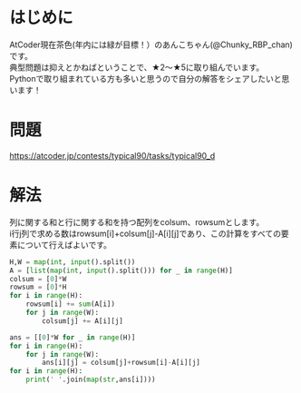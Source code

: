 # はじめに
AtCoder現在茶色(年内には緑が目標！）のあんこちゃん(@Chunky_RBP_chan)です。\
典型問題は抑えとかねばということで、★2〜★5に取り組んでいます。\
Pythonで取り組まれている方も多いと思うので自分の解答をシェアしたいと思います！

# 問題
https://atcoder.jp/contests/typical90/tasks/typical90_d

# 解法
列に関する和と行に関する和を持つ配列をcolsum、rowsumとします。\
i行j列で求める数はrowsum[i]+colsum[j]-A[i][j]であり、この計算をすべての要素について行えばよいです。

```python
H,W = map(int, input().split())
A = [list(map(int, input().split())) for _ in range(H)]
colsum = [0]*W
rowsum = [0]*H
for i in range(H):
    rowsum[i] += sum(A[i])
    for j in range(W):
        colsum[j] += A[i][j]

ans = [[0]*W for _ in range(H)]
for i in range(H):
    for j in range(W):
        ans[i][j] = colsum[j]+rowsum[i]-A[i][j]
for i in range(H):
    print(' '.join(map(str,ans[i])))
